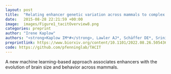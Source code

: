 ```yaml
---
layout: post
title:  "Relating enhancer genetic variation across mammals to complex phenotypes using machine learning."
date:   2015-08-28 22:21:59 +00:00
image:  images/Figure1_tacitOverview8.png
categories: preprint
author: "Irene Kaplow"
authors: "<strong>Kaplow IM*#</strong>, Lawler AJ*, Schäffer DE*, Srinivasan C., Wirthlin ME, Phan BN, Zhang X, Foley K, Prasad K, Brown AR, Zoonomia Project Consortium, Meyer WK, Pfenning AR#"
preprintlink: https://www.biorxiv.org/content/10.1101/2022.08.26.505436v1
code: https://github.com/pfenninglab/TACIT
---
```

A new machine learning-based approach associates enhancers with the evolution of brain size and behavior across mammals.
